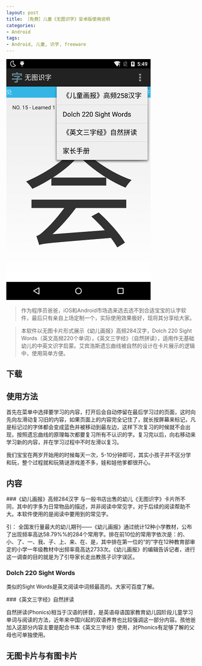 ```yaml
---
layout: post
title: ［免费］儿童《无图识字》安卓版使用说明
categories:
- Android
tags:
- Android, 儿童, 识字, freeware
---
```






![预览图](/media/pic2015/1114-1.png)


>  作为程序员爸爸，iOS和Android市场选来选去选不到合适宝宝的认字软件，最后只有亲自上场定制一个，实际使用效果极好，现将其分享给大家。

> 本软件以无图卡片形式展示《幼儿画报》高频284汉字，Dolch 220 Sight Words（英文高频220个单词），《英文三字经》（自然拼读），适用作无基础幼儿的中英文识字启蒙。艾宾浩斯遗忘曲线被自然的设计在卡片展示的逻辑中，使用简单方便。

## 下载

## 使用方法

首先在菜单中选择要学习的内容，打开后会自动停留在最后学习过的页面，这时向先向左滑动复习旧的内容，如果页面上的内容完全记住了，就长按屏幕来标记，凡是标记过的字体都会变成蓝色并被移动到最左边，这样下次复习的时候就不会出现，按照遗忘曲线的原理每次都要复习所有不认识的字。复习完以后，向右移动来学习新的内容，并在学习过程中不时左滑以复习。

我们宝宝在两岁开始用的时候每天一次，5-10分钟即可，其实小孩子并不区分学和玩，整个过程就和玩猜谜游戏差不多，娃和娃他爹都很开心。





## 内容

###《幼儿画报》高频284汉字
与一般书店出售的幼儿《无图识字》卡片所不同，其中的字多为日常物品的描述，并非阅读中常见字，对于后续的阅读帮助不大。本软件使用的是阅读中要用到的常见字。

引：
全国发行量最大的幼儿期刊——《幼儿画报》通过统计12种小学教材，公布了出现频率高达58.79%%的284个常用字。排在前10位的常用字依次是：的、小、了、一、我、子、上、来、在、是，其中排在第一位的“的”字在12种教育部审定的小学一年级教材中出频率竟高达2733次。《幼儿画报》的编辑告诉记者，进行这一调查的目的就是为了引导家长走出教孩子识字误区。

### Dolch 220 Sight Words

类似的Sight Words是英文阅读中词频最高的。大家可百度了解。

###《英文三字经》自然拼读

自然拼读(Phonics)相当于汉语的拼音，是英语母语国家教育幼儿园阶段儿童学习单词与阅读的方法，近年来中国兴起的双语养育也比较强调这一部分内容。孩他爸加入这部分内容主要是配合书本《英文三字经》使用，对Phonics有足够了解的父母也可单独使用。

## 无图卡片与有图卡片


